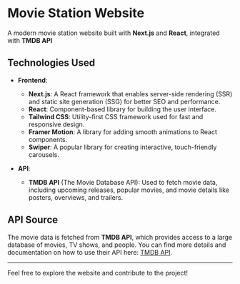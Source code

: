 # Movie Station Website

A modern movie station website built with **Next.js** and **React**, integrated with **TMDB API** 
## Technologies Used

- **Frontend**:
  - **Next.js**: A React framework that enables server-side rendering (SSR) and static site generation (SSG) for better SEO and performance.
  - **React**: Component-based library for building the user interface.
  - **Tailwind CSS**: Utility-first CSS framework used for fast and responsive design.
  - **Framer Motion**: A library for adding smooth animations to React components.
  - **Swiper**: A popular library for creating interactive, touch-friendly carousels.
  
- **API**:
  - **TMDB API** (The Movie Database API): Used to fetch movie data, including upcoming releases, popular movies, and movie details like posters, overviews, and trailers.

## API Source

The movie data is fetched from **TMDB API**, which provides access to a large database of movies, TV shows, and people. You can find more details and documentation on how to use their API here: [TMDB API](https://www.themoviedb.org/documentation/api).

---

Feel free to explore the website and contribute to the project!
